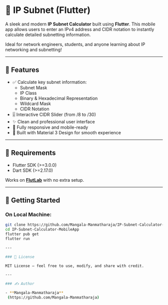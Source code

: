 # 📱 IP Subnet  (Flutter)

A sleek and modern **IP Subnet Calculator** built using **Flutter**. This mobile app allows users to enter an IPv4 address and CIDR notation to instantly calculate detailed subnetting information.

Ideal for network engineers, students, and anyone learning about IP networking and subnetting!

---

## 📌 Features

- ✅ Calculate key subnet information:
  - Subnet Mask
  - IP Class
  - Binary & Hexadecimal Representation
  - Wildcard Mask
  - CIDR Notation
- 🎚 Interactive CIDR Slider (from /8 to /30)
- ✨ Clean and professional user interface
- 📱 Fully responsive and mobile-ready
- 🧠 Built with Material 3 Design for smooth experience

---

## 🧰 Requirements

- Flutter SDK (>=3.0.0)
- Dart SDK (>=2.17.0)

Works on **[FlutLab](https://flutlab.io/)** with no extra setup.

---

## 🚀 Getting Started

### On Local Machine:

```bash
git clone https://github.com/Mangala-Manmatharaja/IP-Subnet-Calculator-MobileApp.git
cd IP-Subnet-Calculator-MobileApp
flutter pub get
flutter run

---

### 📄 License

MIT License — feel free to use, modify, and share with credit.

---

### ✍️ Author

- **Mangala-Manmatharaja**  
 (https://github.com/Mangala-Manmatharaja)
